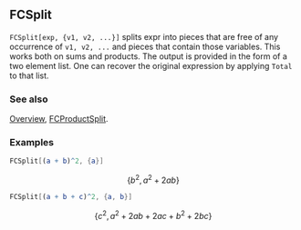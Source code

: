## FCSplit

`FCSplit[exp, {v1, v2, ...}]` splits expr into pieces that are free of any occurrence of `v1, v2, ...` and pieces that contain those variables. This works both on sums and products. The output is provided in the form of a two element list. One can recover the original expression by applying `Total` to that list.

### See also

[Overview](Extra/FeynCalc.md), [FCProductSplit](FCProductSplit.md).

### Examples

```mathematica
FCSplit[(a + b)^2, {a}]
```

$$\left\{b^2,a^2+2 a b\right\}$$

```mathematica
FCSplit[(a + b + c)^2, {a, b}]
```

$$\left\{c^2,a^2+2 a b+2 a c+b^2+2 b c\right\}$$